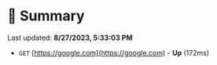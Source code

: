 # 📖 Summary
Last updated: **8/27/2023, 5:33:03 PM**

- `GET` [https://google.com](https://google.com) - **Up** (172ms)
